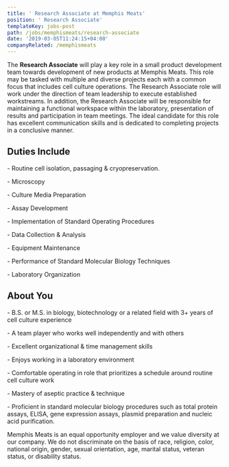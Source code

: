 ```yaml
---
title: ' Research Associate at Memphis Meats'
position: ' Research Associate'
templateKey: jobs-post
path: /jobs/memphismeats/research-associate
date: '2019-03-05T11:24:15+04:00'
companyRelated: /memphismeats
---
```

The **Research Associate** will play a key role in a small product development team towards development of new products at Memphis Meats. This role may be tasked with multiple and diverse projects each with a common focus that includes cell culture operations. The Research Associate role will work under the direction of team leadership to execute established workstreams. In addition, the Research Associate will be responsible for maintaining a functional workspace within the laboratory, presentation of results and participation in team meetings. The ideal candidate for this role has excellent communication skills and is dedicated to completing projects in a conclusive manner.   

## Duties Include

\- Routine cell isolation, passaging & cryopreservation.

\- Microscopy

\- Culture Media Preparation

\- Assay Development

\- Implementation of Standard Operating Procedures

\- Data Collection & Analysis

\- Equipment Maintenance

\- Performance of Standard Molecular Biology Techniques

\- Laboratory Organization  



## About You

\- B.S. or M.S. in biology, biotechnology or a related field with 3+ years of cell culture experience 

\- A team player who works well independently and with others 

\- Excellent organizational & time management skills

\- Enjoys working in a laboratory environment

\- Comfortable operating in role that prioritizes a schedule around routine cell culture work

\- Mastery of aseptic practice & technique

\- Proficient in standard molecular biology procedures such as total protein assays, ELISA, gene expression assays, plasmid preparation and nucleic acid purification. 



Memphis Meats is an equal opportunity employer and we value diversity at our company. We do not discriminate on the basis of race, religion, color, national origin, gender, sexual orientation, age, marital status, veteran status, or disability status.
